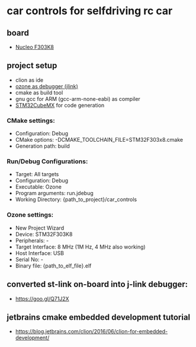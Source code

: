 # car controls for selfdriving rc car
## board
* [Nucleo F303K8](http://www.st.com/en/evaluation-tools/nucleo-f303k8.html) 

## project setup
* clion as ide
* [ozone as debugger (jlink)](https://goo.gl/ArnuzH)
* cmake as build tool
* gnu gcc for ARM (gcc-arm-none-eabi) as compiler
* [STM32CubeMX](https://goo.gl/fN3AZF) for code generation
### CMake settings:
* Configuration:	Debug
* CMake options: 	-DCMAKE_TOOLCHAIN_FILE=STM32F303x8.cmake
* Generation path: 	build
### Run/Debug Configurations:
* Target: 		All targets
* Configuration: 	Debug
* Executable:		Ozone
* Program arguments: 	run.jdebug
* Working Directory: 	{path_to_project}/car_controls
### Ozone settings:
* New Project Wizard
 * Device:		STM32F303K8
 * Peripherals:		-
 * Target Interface: 	8 MHz (1M Hz, 4 MHz also working)
 * Host Interface:	USB
 * Serial No:		-
 * Binary file:		{path_to_elf_file}.elf

## converted st-link on-board into j-link debugger:
* https://goo.gl/Q71J2X

## jetbrains cmake embedded development tutorial
* https://blog.jetbrains.com/clion/2016/06/clion-for-embedded-development/
